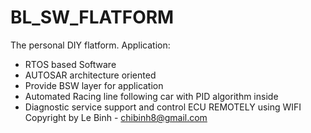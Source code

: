 # BL_SW_FLATFORM
The personal DIY flatform.
   Application:
 - RTOS based Software
 - AUTOSAR architecture oriented
 - Provide BSW layer for application
 - Automated Racing line following car with PID algorithm inside
 - Diagnostic service support and control ECU REMOTELY using WIFI  
Copyright by Le Binh - chibinh8@gmail.com
